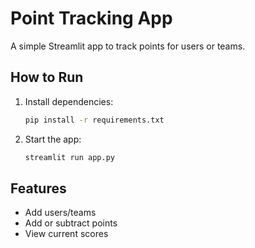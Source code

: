 # Point Tracking App

A simple Streamlit app to track points for users or teams.

## How to Run

1. Install dependencies:
   ```sh
   pip install -r requirements.txt
   ```
2. Start the app:
   ```sh
   streamlit run app.py
   ```

## Features
- Add users/teams
- Add or subtract points
- View current scores
